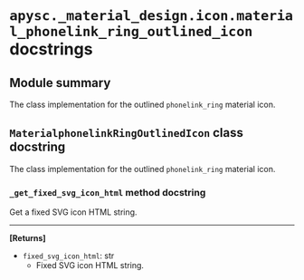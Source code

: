 # `apysc._material_design.icon.material_phonelink_ring_outlined_icon` docstrings

## Module summary

The class implementation for the outlined `phonelink_ring` material icon.

## `MaterialphonelinkRingOutlinedIcon` class docstring

The class implementation for the outlined `phonelink_ring` material icon.

### `_get_fixed_svg_icon_html` method docstring

Get a fixed SVG icon HTML string.<hr>

**[Returns]**

- `fixed_svg_icon_html`: str
  - Fixed SVG icon HTML string.